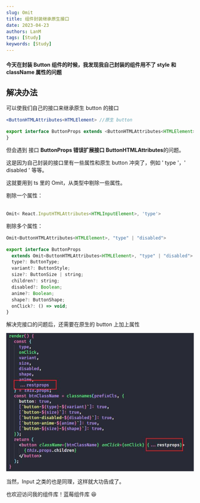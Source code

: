 ```yaml
---
slug: Omit
title: 组件封装继承原生接口
date: 2023-04-23
authors: LanM
tags: [Study]
keywords: [Study]
---
```


#### 今天在封装 Button 组件的时候，我发现我自己封装的组件用不了 style 和 className 属性的问题

<!-- truncate -->

## 解决办法

可以使我们自己的接口来继承原生 button 的接口

```jsx
<ButtonHTMLAttributes<HTMLElement> //原生 button
```

```jsx
export interface ButtonProps extends <ButtonHTMLAttributes<HTMLElement>> {
}
```

但会遇到 接口 **ButtonProps 错误扩展接口 ButtonHTMLAttributes**的问题。

这是因为自己封装的接口里有一些属性和原生 button 冲突了，例如 ' type '，' disabled ' 等等。

这就要用到 ts 里的 Omit，从类型中剔除一些属性。

剔除一个属性：

```jsx

Omit< React.InputHTMLAttributes<HTMLInputElement>, 'type'>
```

剔除多个属性：

```jsx
Omit<ButtonHTMLAttributes<HTMLElement>, "type" | "disabled">
```

```jsx
export interface ButtonProps
  extends Omit<ButtonHTMLAttributes<HTMLElement>, "type" | "disabled"> {
  type?: ButtonType;
  variant?: ButtonStyle;
  size?: ButtonSize | string;
  children?: string;
  disabled?: Boolean;
  anime?: Boolean;
  shape?: ButtonShape;
  onClick?: () => void;
}
```

解决完接口的问题后，还需要在原生的 button 上加上属性

![image](./img/Omit.jpg)

当然，Input 之类的也是同理，这样就大功告成了。

也欢迎访问我的组件库！蓝莓组件库 😆
